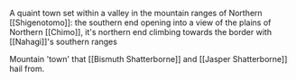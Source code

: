A quaint town set within a valley in the mountain ranges of Northern [[Shigenotomo]]: the southern end opening into a view of the plains of Northern [[Chimo]], it's northern end climbing towards the border with [[Nahagi]]'s southern ranges 

Mountain 'town' that [[Bismuth Shatterborne]] and [[Jasper Shatterborne]] hail from.